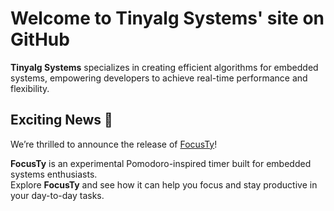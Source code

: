 # Welcome to Tinyalg Systems' site on GitHub

**Tinyalg Systems** specializes in creating efficient algorithms for embedded systems, empowering developers to achieve real-time performance and flexibility.

## Exciting News :tada:
We’re thrilled to announce the release of [FocusTy](https://github.com/tinyalg/focusty)!  

**FocusTy** is an experimental Pomodoro-inspired timer built for embedded systems enthusiasts.  
Explore **FocusTy** and see how it can help you focus and stay productive in your day-to-day tasks.  
